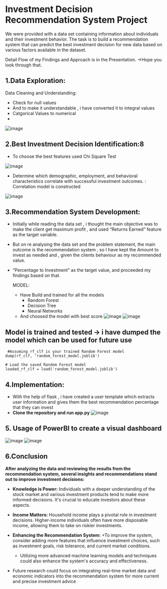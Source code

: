 # **Investment Decision Recommendation System Project**

We were provided with a data set containing information about individuals and their investment behavior.
The task is to build a recommendation system that can predict the best investment decision for new data based on various factors available in the dataset.

Detail Flow of my Findings and Approach is in the Presentation. ->Hope you look through that.


## 1.Data Exploration:

Data Cleaning and Understanding:
* Check for null values
* And to make it understandable , i have converted it to integral values
* Catgorical Values to numerical
* 
![image](https://github.com/Mahizha-N-S/Buckman_data_analysis/assets/102713447/3a433ab0-860a-429c-85da-7130f6cbfd54)

## 2.Best Investment Decision Identification:8 

* To choose the best features used Chi Square Test

![image](https://github.com/Mahizha-N-S/Buckman_data_analysis/assets/102713447/c3b20607-3f48-4ed0-85b8-ebaaac23da35)

* Determine which demographic, employment, and behavioral characteristics correlate with 
successful investment outcomes. : Correlation model is constructed

![image](https://github.com/Mahizha-N-S/Buckman_data_analysis/assets/102713447/aba08608-d101-41e5-889e-fda0ba1df3fe)

## 3.Recommendation System Development:
* Initially while reading the data set , i thought the main objective was to make the client get maximum profit , and used “Returns Earned” feature as the target variable.
* But on re analysing the data set and the problem statement, the main outcome is the recommendation system , so I have kept the Amount to invest as needed and , given the clients behaviour as my recommended value.
* “Percentage to Investment” as the target value, and proceeded my findings based on that.

  MODEL:
  * Have Build and trained for all the models
      + Random Forest
      + Decision Tree
      + Neural Networks
  * And choosed the model with best score
    ![image](https://github.com/Mahizha-N-S/Buckman_data_analysis/assets/102713447/b88d7698-0504-4d09-abb9-21ad92ad684a)
![image](https://github.com/Mahizha-N-S/Buckman_data_analysis/assets/102713447/7088b275-17f0-41ba-ae30-56509fb6c8f8)

## Model is trained and tested -> i have dumped the model which can be used for future use
```
 #Assuming rf_clf is your trained Random Forest model
dump(rf_clf, 'random_forest_model.joblib')

# Load the saved Random Forest model
loaded_rf_clf = load('random_forest_model.joblib')
```

## 4.Implementation:
* With the help of flask , i have created a user template which extracts user information and gives them the best recommendation percentage that they can invest
* **Clone the repository and run app.py**
  ![image](https://github.com/Mahizha-N-S/Buckman_data_analysis/assets/102713447/28360fa0-5493-4954-99b0-c2904c1cb928)


## 5. Usage of PowerBI to create a visual dashboard
![image](https://github.com/Mahizha-N-S/Buckman_data_analysis/assets/102713447/eb850346-7e59-461a-8bac-abe0fa114490)
![image](https://github.com/Mahizha-N-S/Buckman_data_analysis/assets/102713447/a806430d-708f-42cc-a1ec-ac2f7867f302)

## 6.Conclusion
**After analyzing the data and reviewing the results from the recommendation system, several insights and recommendations stand out to improve investment decisions:**

* **Knowledge is Power:** Individuals with a deeper understanding of the stock market and various investment products tend to make more informed decisions. It's crucial to educate investors about these aspects.
* **Income Matters:** Household income plays a pivotal role in investment decisions. Higher-income individuals often have more disposable income, allowing them to take on riskier investments.  
* **Enhancing the Recommendation System:**
    +To improve the system, consider adding more features that influence investment choices, such as investment goals, risk tolerance, and current market conditions.
    + Utilizing more advanced machine learning models and techniques could also enhance the system's accuracy and effectiveness.

* Future research could focus on integrating real-time market data and economic indicators into the recommendation system for more current and precise investment advice











